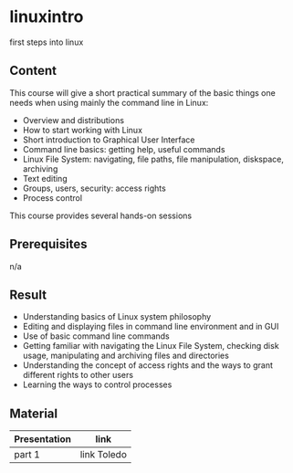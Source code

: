 # linuxintro
first steps into linux


## Content
This course will give a short practical summary of the basic things one needs when using mainly the command line in Linux:

- Overview and distributions
- How to start working with Linux
- Short introduction to Graphical User Interface
- Command line basics: getting help, useful commands
- Linux File System: navigating, file paths, file manipulation, diskspace, archiving
- Text editing
- Groups, users, security: access rights
- Process control

This course provides several hands-on sessions


## Prerequisites
n/a

## Result
- Understanding basics of Linux system philosophy
- Editing and displaying files in command line environment and in GUI
- Use of basic command line commands
- Getting familiar with navigating the Linux File System, checking disk usage, manipulating and archiving files and directories
- Understanding the concept of access rights and the ways to grant different rights to other users
- Learning the ways to control processes

## Material

|Presentation | link |
|------------ | -----|
|part 1 | link Toledo |
